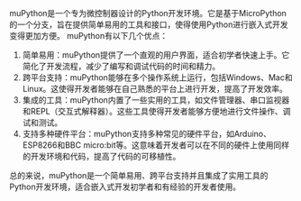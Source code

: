 muPython是一个专为微控制器设计的Python开发环境。它是基于MicroPython的一个分支，旨在提供简单易用的工具和接口，使得使用Python进行嵌入式开发变得更加方便。
muPython有以下几个优点： 
1. 简单易用：muPython提供了一个直观的用户界面，适合初学者快速上手。它简化了开发流程，减少了编写和调试代码的时间和精力。 
2. 跨平台支持：muPython能够在多个操作系统上运行，包括Windows、Mac和Linux。这使得开发者能够在自己熟悉的平台上进行开发，提高了开发效率。
3.  集成的工具：muPython内置了一些实用的工具，如文件管理器、串口监视器和REPL（交互式解释器）。这些工具使得开发者能够方便地进行文件操作、调试和测试。
4. 支持多种硬件平台：muPython支持多种常见的硬件平台，如Arduino、ESP8266和BBC micro:bit等。这意味着开发者可以在不同的硬件上使用同样的开发环境和代码，提高了代码的可移植性。

总的来说，muPython是一个简单易用、跨平台支持并且集成了实用工具的Python开发环境，适合嵌入式开发初学者和有经验的开发者使用。
